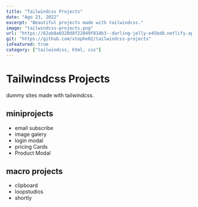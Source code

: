 ```yaml
---
title: "Tailwindcss Projects"
date: "Ago 23, 2022"
excerpt: "Beautiful projects made with tailwindcss."
image: "tailwindcss-projects.png"
url: "https://62ab8a0320d8f22049f814b3--darling-jelly-e45bd8.netlify.app/"
git: "https://github.com/xtophe02/tailwindcss-projects"
isFeatured: true
category: ["tailwindcss, html, css"]
---
```


# Tailwindcss Projects

dummy sites made with tailwindcss.

## miniprojects

- email subscribe
- image galery
- login modal
- pricing Cards
- Product Modal

## macro projects

- clipboard
- loopstudios
- shortly
